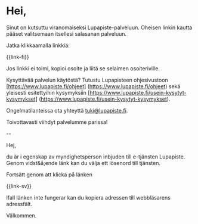 # Hei,

Sinut on kutsuttu viranomaiseksi Lupapiste-palveluun. Oheisen linkin kautta p&auml;&auml;set valitsemaan itsellesi salasanan palveluun.

Jatka klikkaamalla linkki&auml;:

{{link-fi}}

Jos linkki ei toimi, kopioi osoite ja liit&auml; se selaimen osoiteriville.

Kysytt&auml;v&auml;&auml; palvelun k&auml;yt&ouml;st&auml;? Tutustu Lupapisteen ohjesivustoon [https://www.lupapiste.fi/ohjeet] (https://www.lupapiste.fi/ohjeet) sek&auml; yleisesti esitettyihin kysymyksiin  [https://www.lupapiste.fi/usein-kysytyt-kysymykset] (https://www.lupapiste.fi/usein-kysytyt-kysymykset).

Ongelmatilanteissa ota yhteytt&auml; [tuki@lupapiste.fi](tuki@lupapiste.fi).

Toivottavasti viihdyt palvelumme parissa!

--

Hej,

du &auml;r i egenskap av myndighetsperson inbjuden till e-tj&auml;nsten Lupapiste. Genom vidst&&aring;;ende l&auml;nk kan du v&auml;lja ett l&ouml;senord till tj&auml;nsten.

Forts&auml;tt genom att klicka p&aring; l&auml;nken

{{link-sv}}

Ifall l&auml;nken inte fungerar kan du kopiera adressen till webbl&auml;sarens adressf&auml;lt.

V&auml;lkommen.
